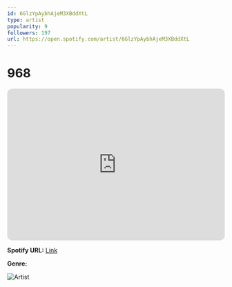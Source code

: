 ```yaml
---
id: 6GlzYpAybhAjeM3XBddXtL
type: artist
popularity: 9
followers: 197
url: https://open.spotify.com/artist/6GlzYpAybhAjeM3XBddXtL
---
```

# 968

<iframe style="border-radius:12px" src="https://open.spotify.com/embed/artist/6GlzYpAybhAjeM3XBddXtL" width="100%" height="352" frameBorder="0" allowfullscreen="" allow="autoplay; clipboard-write; encrypted-media; fullscreen; picture-in-picture" loading="lazy"></iframe>

**Spotify URL:** [Link](https://open.spotify.com/artist/6GlzYpAybhAjeM3XBddXtL)

**Genre:** 

![Artist](https://i.scdn.co/image/ab6761610000e5eb8997b53c0c6d4b5188cc1761)
